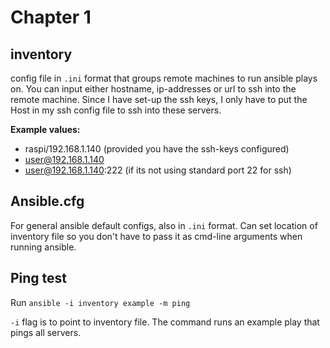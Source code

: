 # Chapter 1

## inventory

config file in `.ini` format that groups remote machines to run ansible plays on. You can input either hostname, ip-addresses or url to ssh into the remote machine. Since I have set-up the ssh keys, I only have to put the Host in my ssh config file to ssh into these servers.

**Example values:**

* raspi/192.168.1.140 (provided you have the ssh-keys configured)
* user@192.168.1.140
* user@192.168.1.140:222 (if its not using standard port 22 for ssh)

## Ansible.cfg

For general ansible default configs, also in `.ini` format. Can set location of inventory file so you don't have to pass it as cmd-line arguments when running ansible.

## Ping test

Run `ansible -i inventory example -m ping`

`-i` flag is to point to inventory file. The command runs an example play that pings all servers.
